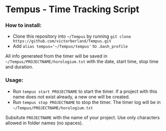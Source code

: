 # Tempus - Time Tracking Script

### How to install:
* Clone this repository into `~/Tempus` by running `git clone https://github.com/victorberland/Tempus.git`
* Add `alias tempus='~/Tempus/tempus'` to `.bash_profile`

All info generated from the timer will be saved in `~/Tempus/PROJECTNAME/horologium.txt` with the date, start time, stop time and duration.

### Usage:
* Run `tempus start PROJECTNAME` to start the timer. If a project with this name does not exist already, a new one will be created.
* Run `tempus stop PROJECTNAME` to stop the timer. The timer log will be in `~/Tempus/PROJECTNAME/horologium.txt`

Subsitute `PROJECTNAME` with the name of your project. Use only characters allowed in folder names (no spaces).
